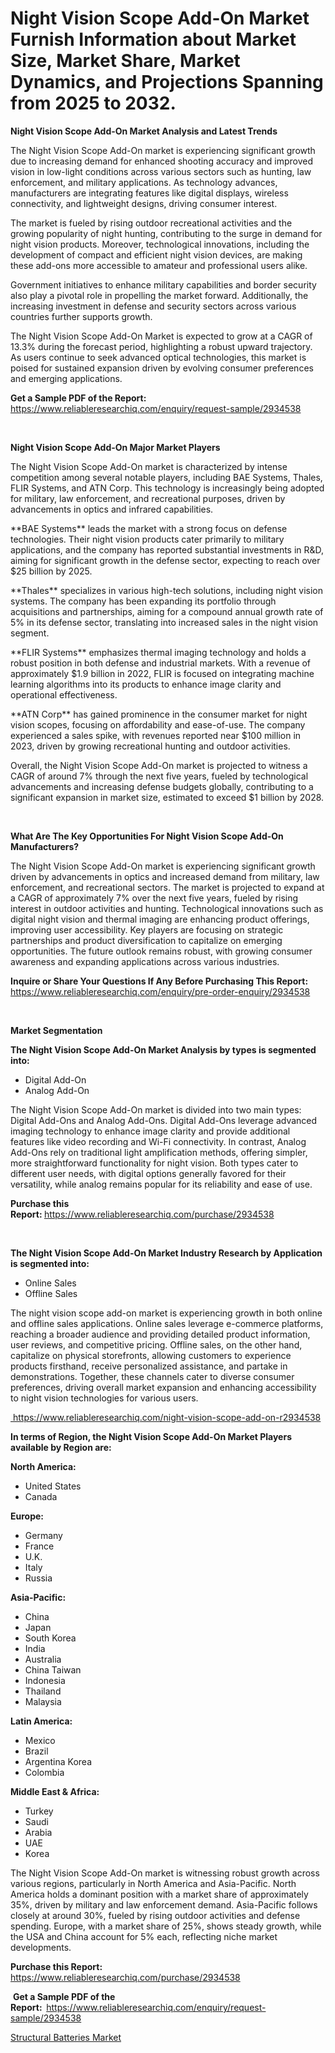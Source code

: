 <p><h1>Night Vision Scope Add-On Market Furnish Information about Market Size, Market Share, Market Dynamics, and Projections Spanning from 2025 to 2032.</h1></p><p><strong>Night Vision Scope Add-On Market Analysis and Latest Trends</strong></p>
<p><p>The Night Vision Scope Add-On market is experiencing significant growth due to increasing demand for enhanced shooting accuracy and improved vision in low-light conditions across various sectors such as hunting, law enforcement, and military applications. As technology advances, manufacturers are integrating features like digital displays, wireless connectivity, and lightweight designs, driving consumer interest. </p><p>The market is fueled by rising outdoor recreational activities and the growing popularity of night hunting, contributing to the surge in demand for night vision products. Moreover, technological innovations, including the development of compact and efficient night vision devices, are making these add-ons more accessible to amateur and professional users alike. </p><p>Government initiatives to enhance military capabilities and border security also play a pivotal role in propelling the market forward. Additionally, the increasing investment in defense and security sectors across various countries further supports growth. </p><p>The Night Vision Scope Add-On Market is expected to grow at a CAGR of 13.3% during the forecast period, highlighting a robust upward trajectory. As users continue to seek advanced optical technologies, this market is poised for sustained expansion driven by evolving consumer preferences and emerging applications.</p></p>
<p><strong>Get a Sample PDF of the Report:&nbsp;</strong> <a href="https://www.reliableresearchiq.com/enquiry/request-sample/2934538?utm_campaign=3353&utm_medium=2&utm_source=Github&utm_content=ia&utm_term=13032025&utm_id=night-vision-scope-add-on">https://www.reliableresearchiq.com/enquiry/request-sample/2934538</a></p>
<p>&nbsp;</p>
<p><strong>Night Vision Scope Add-On Major Market Players</strong></p>
<p><p>The Night Vision Scope Add-On market is characterized by intense competition among several notable players, including BAE Systems, Thales, FLIR Systems, and ATN Corp. This technology is increasingly being adopted for military, law enforcement, and recreational purposes, driven by advancements in optics and infrared capabilities.</p><p>**BAE Systems** leads the market with a strong focus on defense technologies. Their night vision products cater primarily to military applications, and the company has reported substantial investments in R&D, aiming for significant growth in the defense sector, expecting to reach over $25 billion by 2025.</p><p>**Thales** specializes in various high-tech solutions, including night vision systems. The company has been expanding its portfolio through acquisitions and partnerships, aiming for a compound annual growth rate of 5% in its defense sector, translating into increased sales in the night vision segment.</p><p>**FLIR Systems** emphasizes thermal imaging technology and holds a robust position in both defense and industrial markets. With a revenue of approximately $1.9 billion in 2022, FLIR is focused on integrating machine learning algorithms into its products to enhance image clarity and operational effectiveness.</p><p>**ATN Corp** has gained prominence in the consumer market for night vision scopes, focusing on affordability and ease-of-use. The company experienced a sales spike, with revenues reported near $100 million in 2023, driven by growing recreational hunting and outdoor activities. </p><p>Overall, the Night Vision Scope Add-On market is projected to witness a CAGR of around 7% through the next five years, fueled by technological advancements and increasing defense budgets globally, contributing to a significant expansion in market size, estimated to exceed $1 billion by 2028.</p></p>
<p>&nbsp;</p>
<p><strong>What Are The Key Opportunities For Night Vision Scope Add-On Manufacturers?</strong></p>
<p><p>The Night Vision Scope Add-On market is experiencing significant growth driven by advancements in optics and increased demand from military, law enforcement, and recreational sectors. The market is projected to expand at a CAGR of approximately 7% over the next five years, fueled by rising interest in outdoor activities and hunting. Technological innovations such as digital night vision and thermal imaging are enhancing product offerings, improving user accessibility. Key players are focusing on strategic partnerships and product diversification to capitalize on emerging opportunities. The future outlook remains robust, with growing consumer awareness and expanding applications across various industries.</p></p>
<p><strong>Inquire or Share Your Questions If Any Before Purchasing This Report:</strong> <a href="https://www.reliableresearchiq.com/enquiry/pre-order-enquiry/2934538?utm_campaign=3353&utm_medium=2&utm_source=Github&utm_content=ia&utm_term=13032025&utm_id=night-vision-scope-add-on">https://www.reliableresearchiq.com/enquiry/pre-order-enquiry/2934538</a></p>
<p>&nbsp;</p>
<p><strong>Market Segmentation</strong></p>
<p><strong>The Night Vision Scope Add-On Market Analysis by types is segmented into:</strong></p>
<p><ul><li>Digital Add-On</li><li>Analog Add-On</li></ul></p>
<p><p>The Night Vision Scope Add-On market is divided into two main types: Digital Add-Ons and Analog Add-Ons. Digital Add-Ons leverage advanced imaging technology to enhance image clarity and provide additional features like video recording and Wi-Fi connectivity. In contrast, Analog Add-Ons rely on traditional light amplification methods, offering simpler, more straightforward functionality for night vision. Both types cater to different user needs, with digital options generally favored for their versatility, while analog remains popular for its reliability and ease of use.</p></p>
<p><strong>Purchase this Report:&nbsp;</strong><a href="https://www.reliableresearchiq.com/purchase/2934538?utm_campaign=3353&utm_medium=2&utm_source=Github&utm_content=ia&utm_term=13032025&utm_id=night-vision-scope-add-on">https://www.reliableresearchiq.com/purchase/2934538</a></p>
<p>&nbsp;</p>
<p><strong>The Night Vision Scope Add-On Market Industry Research by Application is segmented into:</strong></p>
<p><ul><li>Online Sales</li><li>Offline Sales</li></ul></p>
<p><p>The night vision scope add-on market is experiencing growth in both online and offline sales applications. Online sales leverage e-commerce platforms, reaching a broader audience and providing detailed product information, user reviews, and competitive pricing. Offline sales, on the other hand, capitalize on physical storefronts, allowing customers to experience products firsthand, receive personalized assistance, and partake in demonstrations. Together, these channels cater to diverse consumer preferences, driving overall market expansion and enhancing accessibility to night vision technologies for various users.</p></p>
<p><a href="https://www.reliableresearchiq.com/night-vision-scope-add-on-r2934538?utm_campaign=3353&utm_medium=2&utm_source=Github&utm_content=ia&utm_term=13032025&utm_id=night-vision-scope-add-on">&nbsp;https://www.reliableresearchiq.com/night-vision-scope-add-on-r2934538</a></p>
<p><strong>In terms of Region, the Night Vision Scope Add-On Market Players available by Region are:</strong></p>
<p>
    <p> <strong> North America: </strong>
        <ul>
            <li>United States</li>
            <li>Canada</li>
        </ul>
        </p> 
    <p> <strong> Europe: </strong>
        <ul>
            <li>Germany</li>
            <li>France</li>
            <li>U.K.</li>
            <li>Italy</li>
            <li>Russia</li>
        </ul>
        </p> 
    <p> <strong> Asia-Pacific: </strong>
        <ul>
            <li>China</li>
            <li>Japan</li>
            <li>South Korea</li>
            <li>India</li>
            <li>Australia</li>
            <li>China Taiwan</li>
            <li>Indonesia</li>
            <li>Thailand</li>
            <li>Malaysia</li>
        </ul>
        </p> 
    <p> <strong> Latin America: </strong>
        <ul>
            <li>Mexico</li>
            <li>Brazil</li>
            <li>Argentina Korea</li>
            <li>Colombia</li>
        </ul>
        </p> 
    <p> <strong> Middle East & Africa: </strong>
        <ul>
            <li>Turkey</li>
            <li>Saudi</li>
            <li>Arabia</li>
            <li>UAE</li>
            <li>Korea</li>
        </ul>
    </p>
    </p>
<p><p>The Night Vision Scope Add-On market is witnessing robust growth across various regions, particularly in North America and Asia-Pacific. North America holds a dominant position with a market share of approximately 35%, driven by military and law enforcement demand. Asia-Pacific follows closely at around 30%, fueled by rising outdoor activities and defense spending. Europe, with a market share of 25%, shows steady growth, while the USA and China account for 5% each, reflecting niche market developments.</p></p>
<p><strong>Purchase this Report: </strong><a href="https://www.reliableresearchiq.com/purchase/2934538?utm_campaign=3353&utm_medium=2&utm_source=Github&utm_content=ia&utm_term=13032025&utm_id=night-vision-scope-add-on">https://www.reliableresearchiq.com/purchase/2934538</a></p>
<p>&nbsp;<strong>Get a Sample PDF of the Report:&nbsp;&nbsp;</strong><a href="https://www.reliableresearchiq.com/enquiry/request-sample/2934538?utm_campaign=3353&utm_medium=2&utm_source=Github&utm_content=ia&utm_term=13032025&utm_id=night-vision-scope-add-on">https://www.reliableresearchiq.com/enquiry/request-sample/2934538</a></p>
<p><strong></strong></p>
<p><p><a href="https://github.com/spoorsusama/Market-Research-Report-List-1/blob/main/structural-batteries-market.md?utm_campaign=3353&utm_medium=2&utm_source=Github&utm_content=ia&utm_term=13032025&utm_id=night-vision-scope-add-on">Structural Batteries Market</a></p></p>